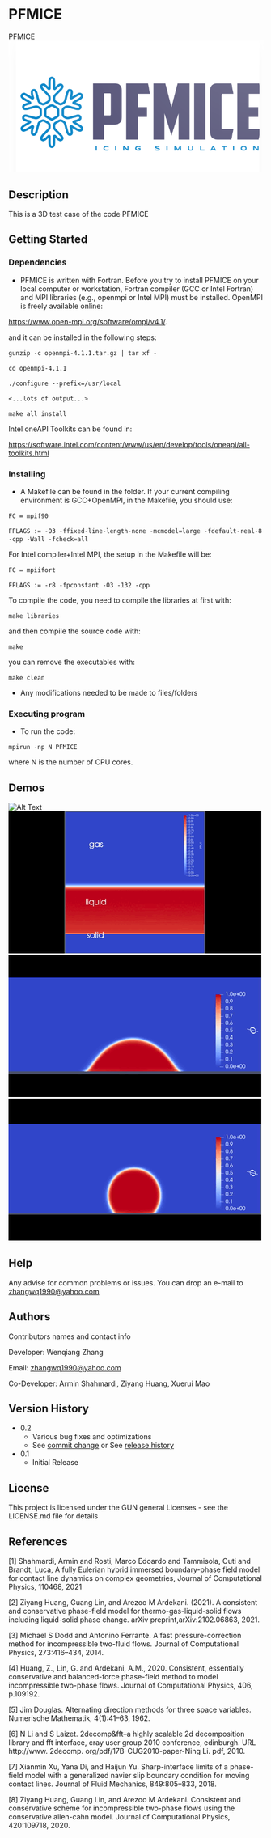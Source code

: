 # PFMICE

PFMICE
![alt text](https://github.com/zhangwq1990/PFMICE/blob/11c0ed452340c213a93eb67bba940eaed6a01564/logo.png)
## Description

This is a 3D test case of the code PFMICE

## Getting Started

### Dependencies

* PFMICE is written with Fortran. Before you try to install PFMICE on your local computer or
workstation, Fortran compiler (GCC or Intel Fortran) and MPI libraries (e.g., openmpi or Intel
MPI) must be installed. OpenMPI is freely available online:

https://www.open-mpi.org/software/ompi/v4.1/.

and it can be installed in the following steps:
```
gunzip -c openmpi-4.1.1.tar.gz | tar xf -
```
```
cd openmpi-4.1.1
```

```
./configure --prefix=/usr/local
```
```
<...lots of output...>
```
```
make all install
```

Intel oneAPI Toolkits can be found in:

https://software.intel.com/content/www/us/en/develop/tools/oneapi/all-toolkits.html

### Installing

* A Makefile can be found in the folder. If your current compiling environment is GCC+OpenMPI,
in the Makefile, you should use:

```
FC = mpif90
```
```
FFLAGS := -O3 -ffixed-line-length-none -mcmodel=large -fdefault-real-8 -cpp -Wall -fcheck=all
```
For Intel compiler+Intel MPI, the setup in the Makefile will be:
```
FC = mpiifort
```
```
FFLAGS := -r8 -fpconstant -O3 -132 -cpp
```
To compile the code, you need to compile the libraries at first with:
```
make libraries
```
and then compile the source code with:
```
make
```
you can remove the executables with:
```
make clean
```



* Any modifications needed to be made to files/folders

### Executing program

* To run the code:
```
mpirun -np N PFMICE
```
where N is the number of CPU cores.


## Demos

![Alt Text](https://github.com/zhangwq1990/PFMICE/blob/581fee55f495da315892b3d34b0d5dc611d14cb3/demo/111.gif)
![Alt Text](https://github.com/zhangwq1990/PFMICE/blob/581fee55f495da315892b3d34b0d5dc611d14cb3/demo/222.gif)
![Alt Text](https://github.com/zhangwq1990/PFMICE/blob/581fee55f495da315892b3d34b0d5dc611d14cb3/demo/333.gif)
![Alt Text](https://github.com/zhangwq1990/PFMICE/blob/581fee55f495da315892b3d34b0d5dc611d14cb3/demo/444.gif)

## Help

Any advise for common problems or issues.
You can drop an e-mail to zhangwq1990@yahoo.com

## Authors

Contributors names and contact info

Developer: Wenqiang Zhang

Email: zhangwq1990@yahoo.com

Co-Developer: Armin Shahmardi, Ziyang Huang, Xuerui Mao

## Version History

* 0.2
    * Various bug fixes and optimizations
    * See [commit change]() or See [release history]()
* 0.1
    * Initial Release

## License

This project is licensed under the GUN general Licenses - see the LICENSE.md file for details


## References
<a id="1">[1]</a>
Shahmardi, Armin and Rosti, Marco Edoardo and Tammisola, Outi and Brandt, Luca,
A fully Eulerian hybrid immersed boundary-phase field model for contact line dynamics on complex geometries,
Journal of Computational Physics, 110468, 2021


<a id="2">[2]</a> 
Ziyang Huang, Guang Lin, and Arezoo M Ardekani. (2021). 
A consistent and conservative phase-field model for thermo-gas-liquid-solid flows including liquid-solid phase change.
arXiv preprint,arXiv:2102.06863, 2021.

<a id="3">[3]</a>
Michael S Dodd and Antonino Ferrante. 
A fast pressure-correction method for incompressible two-fluid flows. 
Journal of Computational Physics, 273:416–434, 2014.

<a id="4">[4]</a>
Huang, Z., Lin, G. and Ardekani, A.M., 2020. 
Consistent, essentially conservative and balanced-force phase-field method to model incompressible two-phase flows. 
Journal of Computational Physics, 406, p.109192.


<a id="5">[5]</a>
Jim Douglas. 
Alternating direction methods for three space variables. Numerische Mathematik,
4(1):41–63, 1962.

<a id="6">[6]</a>
N Li and S Laizet. 
2decomp&fft–a highly scalable 2d decomposition library and fft interface,
cray user group 2010 conference, edinburgh. 
URL http://www. 2decomp. org/pdf/17B-CUG2010-paper-Ning Li. pdf, 2010.

<a id="7">[7]</a>
Xianmin Xu, Yana Di, and Haijun Yu. 
Sharp-interface limits of a phase-field model with a generalized navier slip boundary condition for moving contact lines. 
Journal of Fluid Mechanics, 849:805–833, 2018.

<a id="8">[8]</a>
Ziyang Huang, Guang Lin, and Arezoo M Ardekani. 
Consistent and conservative scheme for incompressible two-phase flows using the conservative allen-cahn model. 
Journal of Computational Physics, 420:109718, 2020.
